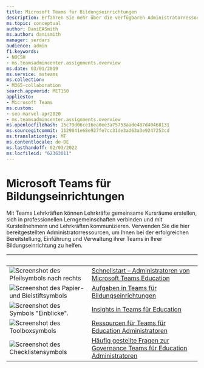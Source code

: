 ```yaml
---
title: Microsoft Teams für Bildungseinrichtungen
description: Erfahren Sie mehr über die verfügbaren Administratorressourcen, die Ihnen bei der erfolgreichen Bereitstellung, Einführung und Verwaltung von Teams in Ihrer Bildungseinrichtung helfen.
ms.topic: conceptual
author: DaniEASmith
ms.author: danismith
manager: serdars
audience: admin
f1.keywords:
- NOCSH
- ms.teamsadmincenter.assignments.overview
ms.date: 03/01/2019
ms.service: msteams
ms.collection:
- M365-collaboration
search.appverid: MET150
appliesto:
- Microsoft Teams
ms.custom:
- seo-marvel-apr2020
- ms.teamsadmincenter.assignments.overview
ms.openlocfilehash: 15c79d06ce16ea0ee3a75753aade487d40468131
ms.sourcegitcommit: 1129841e68e927fe7cc31de3ad63a3e9247253cd
ms.translationtype: MT
ms.contentlocale: de-DE
ms.lasthandoff: 02/03/2022
ms.locfileid: "62363011"
---
```

# <a name="teams-for-education"></a>Microsoft Teams für Bildungseinrichtungen

Mit Teams Lehrkräften können Lehrkräfte gemeinsame Kursräume erstellen, sich in professionellen Lerngemeinschaften verbinden und mit Kursteilnehmern und Lehrkräften kommunizieren. Verwenden Sie die hier bereitgestellten Administratorressourcen, um Ihnen bei der erfolgreichen Bereitstellung, Einführung und Verwaltung ihrer Teams in Ihrer Bildungseinrichtung zu helfen. 


|&nbsp;|&nbsp;|
| ------------- | ------------- |
| ![Screenshot des Pfeilsymbols nach rechts](../media/arrow-right-2-teams.svg)  |  [Schnellstart – Administratoren von Microsoft Teams Education](../teams-quick-start-edu.yml) |
| ![Screenshot des Papier- und Bleistiftsymbols](../media/sign-up-teams.svg) | [Aufgaben in Teams für Bildungseinrichtungen](./assignments-in-teams.md) |
| ![Screenshot des Symbols "Einblicke".](../media/insights-teams.svg) | [Insights in Teams für Education](../class-insights.md) |
| ![Screenshot des Toolboxsymbols](../media/toolbox.svg)  |  [Ressourcen für Teams für Education Administratoren](../resources-teams-edu.md) |
| ![Screenshot des Checklistensymbols](../media/task-checklist-planning-teams.svg)  |  [Häufig gestellte Fragen zur Governance Teams für Education Administratoren](../plan-teams-governance-edu.md) |
